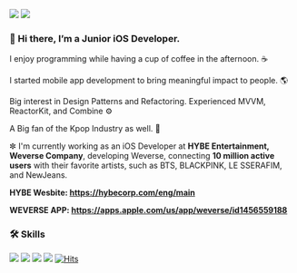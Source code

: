 <a href = "https://velog.io/@kevinkim2586"><img src="https://img.shields.io/badge/Blog-0ABF53?style=flat-square&logo=Apache Maven&logoColor=white"/></a> <img src="https://img.shields.io/badge/kevinkim2586@gmail.com-EA4335?style=flat-square&logo=Gmail&logoColor=white"/>

### 👋 Hi there,  I’m a **Junior iOS Developer**.

I enjoy programming while having a cup of coffee in the afternoon. ☕️

I started mobile app development to bring meaningful impact to people. 🌎

Big interest in Design Patterns and Refactoring. Experienced MVVM, ReactorKit, and Combine ⚙️

A Big fan of the Kpop Industry as well. 🎤

✼ I'm currently working as an iOS Developer at **HYBE Entertainment, Weverse Company**, developing Weverse, connecting **10 million active users** with their favorite artists, such as BTS, BLACKPINK, LE SSERAFIM, and NewJeans.

**HYBE Wesbite: https://hybecorp.com/eng/main**

**WEVERSE APP: https://apps.apple.com/us/app/weverse/id1456559188**



### 🛠 Skills

<img src="https://img.shields.io/badge/Swift-F05138?style=flat-square&logo=Swift&logoColor=white"/> <img src="https://img.shields.io/badge/iOS-000000?style=flat-square&logo=iOS&logoColor=white"/> <img src="https://img.shields.io/badge/ReactiveX-B7178C?style=flat-square&logo=ReactiveX&logoColor=white"/> <img src="https://img.shields.io/badge/Git-F05032?style=flat-square&logo=Git&logoColor=white"/>
[![Hits](https://hits.seeyoufarm.com/api/count/incr/badge.svg?url=https%3A%2F%2Fgithub.com%2Fkevinkim2586&count_bg=%2379C83D&title_bg=%23555555&icon=&icon_color=%23E7E7E7&title=hits&edge_flat=false)](https://hits.seeyoufarm.com)
